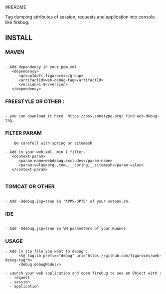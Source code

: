 #README

Tag dumping attributes of session, requests and application into console like firebug.

## INSTALL

 
### MAVEN            

```

- Add dependency in your pom.xml : 
   <dependency>
      <groupId>fr.figarocms</group>
      <artifactId>web-debug-tag</artifactId>
      <version>1.0</version>
   </dependency>

```

### FREESTYLE OR OTHER :

```

- you can download it here  https://oss.sonatype.org/ find web-debug-tag.

```

### FILTER PARAM            

```
    Be carefull with spring or sitemesh

- Add in your web.xml, min 1 filter.
   <context-param>
      <param-name>webdebug.excludes</param-name>
      <param-value>org.,com.,__spring,__sitemesh</param-value>
   </context-param> 
  

``` 

### TOMCAT OR OTHER

```  

- Add -Ddebug.jsp=true in "APPS-OPTS" of your setenv.sh.

```

### IDE 

```

- Add -Ddebug.jsp=true in VM parameters of your Runner.

```

### USAGE
          
```
- Add in jsp file you want to debug : 
      <%@ taglib prefix="debug" uri="https://github.com/figarocms/web-debug-tag"%>
      <debug:debugModel/>  

- Launch your web application and open firebug to see an Object with :
  - request
  - session
  - application

```              
    

